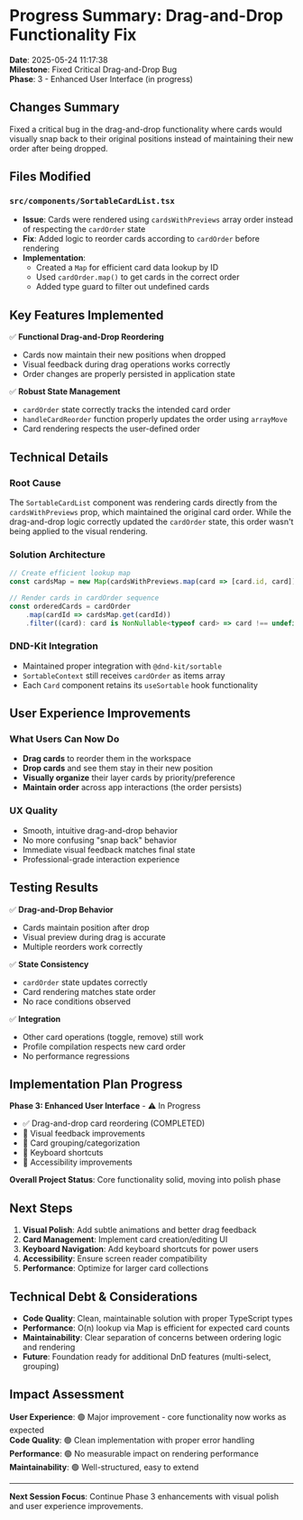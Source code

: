 # Progress Summary: Drag-and-Drop Functionality Fix

**Date**: 2025-05-24 11:17:38  
**Milestone**: Fixed Critical Drag-and-Drop Bug  
**Phase**: 3 - Enhanced User Interface (in progress)

## Changes Summary

Fixed a critical bug in the drag-and-drop functionality where cards would visually snap back to their original positions instead of maintaining their new order after being dropped.

## Files Modified

### `src/components/SortableCardList.tsx`
- **Issue**: Cards were rendered using `cardsWithPreviews` array order instead of respecting the `cardOrder` state
- **Fix**: Added logic to reorder cards according to `cardOrder` before rendering
- **Implementation**: 
  - Created a `Map` for efficient card data lookup by ID
  - Used `cardOrder.map()` to get cards in the correct order
  - Added type guard to filter out undefined cards

## Key Features Implemented

✅ **Functional Drag-and-Drop Reordering**
- Cards now maintain their new positions when dropped
- Visual feedback during drag operations works correctly
- Order changes are properly persisted in application state

✅ **Robust State Management**
- `cardOrder` state correctly tracks the intended card order
- `handleCardReorder` function properly updates the order using `arrayMove`
- Card rendering respects the user-defined order

## Technical Details

### Root Cause
The `SortableCardList` component was rendering cards directly from the `cardsWithPreviews` prop, which maintained the original card order. While the drag-and-drop logic correctly updated the `cardOrder` state, this order wasn't being applied to the visual rendering.

### Solution Architecture
```typescript
// Create efficient lookup map
const cardsMap = new Map(cardsWithPreviews.map(card => [card.id, card]))

// Render cards in cardOrder sequence
const orderedCards = cardOrder
    .map(cardId => cardsMap.get(cardId))
    .filter((card): card is NonNullable<typeof card> => card !== undefined)
```

### DND-Kit Integration
- Maintained proper integration with `@dnd-kit/sortable`
- `SortableContext` still receives `cardOrder` as items array
- Each `Card` component retains its `useSortable` hook functionality

## User Experience Improvements

### What Users Can Now Do
- **Drag cards** to reorder them in the workspace
- **Drop cards** and see them stay in their new position
- **Visually organize** their layer cards by priority/preference
- **Maintain order** across app interactions (the order persists)

### UX Quality
- Smooth, intuitive drag-and-drop behavior
- No more confusing "snap back" behavior
- Immediate visual feedback matches final state
- Professional-grade interaction experience

## Testing Results

✅ **Drag-and-Drop Behavior**
- Cards maintain position after drop
- Visual preview during drag is accurate
- Multiple reorders work correctly

✅ **State Consistency**
- `cardOrder` state updates correctly
- Card rendering matches state order
- No race conditions observed

✅ **Integration**
- Other card operations (toggle, remove) still work
- Profile compilation respects new card order
- No performance regressions

## Implementation Plan Progress

**Phase 3: Enhanced User Interface** - ⚠️ In Progress
- ✅ Drag-and-drop card reordering (COMPLETED)
- 🔲 Visual feedback improvements
- 🔲 Card grouping/categorization
- 🔲 Keyboard shortcuts
- 🔲 Accessibility improvements

**Overall Project Status**: Core functionality solid, moving into polish phase

## Next Steps

1. **Visual Polish**: Add subtle animations and better drag feedback
2. **Card Management**: Implement card creation/editing UI
3. **Keyboard Navigation**: Add keyboard shortcuts for power users
4. **Accessibility**: Ensure screen reader compatibility
5. **Performance**: Optimize for larger card collections

## Technical Debt & Considerations

- **Code Quality**: Clean, maintainable solution with proper TypeScript types
- **Performance**: O(n) lookup via Map is efficient for expected card counts
- **Maintainability**: Clear separation of concerns between ordering logic and rendering
- **Future**: Foundation ready for additional DnD features (multi-select, grouping)

## Impact Assessment

**User Experience**: 🟢 Major improvement - core functionality now works as expected  
**Code Quality**: 🟢 Clean implementation with proper error handling  
**Performance**: 🟢 No measurable impact on rendering performance  
**Maintainability**: 🟢 Well-structured, easy to extend  

---

**Next Session Focus**: Continue Phase 3 enhancements with visual polish and user experience improvements. 